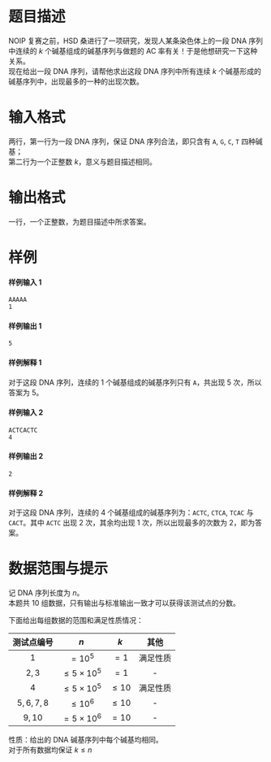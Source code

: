 
# 题目描述

NOIP 复赛之前，HSD 桑进行了一项研究，发现人某条染色体上的一段 DNA 序列中连续的 $k$ 个碱基组成的碱基序列与做题的 AC 率有关！于是他想研究一下这种关系。  
现在给出一段 DNA 序列，请帮他求出这段 DNA 序列中所有连续 $k$ 个碱基形成的碱基序列中，出现最多的一种的出现次数。

# 输入格式

两行，第一行为一段 DNA 序列，保证 DNA 序列合法，即只含有 `A`, `G`, `C`, `T` 四种碱基；  
第二行为一个正整数 $k$，意义与题目描述相同。

# 输出格式

一行，一个正整数，为题目描述中所求答案。

# 样例

#### 样例输入 1
```plain
AAAAA
1
```

#### 样例输出 1
```plain
5
```

#### 样例解释 1
对于这段 DNA 序列，连续的 $1$ 个碱基组成的碱基序列只有 `A`，共出现 $5$ 次，所以答案为 $5$。

#### 样例输入 2
```plain
ACTCACTC
4
```

#### 样例输出 2
```plain
2
```

#### 样例解释 2
对于这段 DNA 序列，连续的 $4$ 个碱基组成的碱基序列为：`ACTC`, `CTCA`, `TCAC` 与 `CACT`。其中 `ACTC` 出现 $2$ 次，其余均出现 $1$ 次，所以出现最多的次数为 $2$，即为答案。

# 数据范围与提示

记 DNA 序列长度为 $n$。  
本题共 $10$ 组数据，只有输出与标准输出一致才可以获得该测试点的分数。  

下面给出每组数据的范围和满足性质情况：

|测试点编号|$n$|$k$|其他|
|:-:|:-:|:-:|:-:|
|$1$|$=10 ^5$|$=1$|满足性质|
|$2,3$|$\le 5 \times 10 ^5$|$=1$|-|
|$4$|$\le 5 \times 10 ^5$|$\le 10$|满足性质|
|$5,6,7,8$|$\le 10 ^6$|$\le 10$|-|
|$9,10$|$=5 \times 10 ^6$|$=10$|-|

性质：给出的 DNA 碱基序列中每个碱基均相同。  
对于所有数据均保证 $k\le n$



